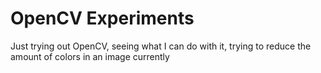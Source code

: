 # OpenCV Experiments

Just trying out OpenCV, seeing what I can do with it, trying to reduce the amount of colors in an image currently
